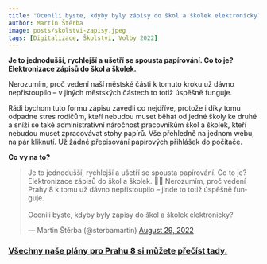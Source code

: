 ```yaml
---
title: "Ocenili byste, kdyby byly zápisy do škol a školek elektronicky?"
author: Martin Štěrba
image: posts/skolstvi-zapisy.jpeg
tags: [Digitalizace, Školství, Volby 2022]
---
```

**Je to jednodušší, rychlejší a ušetří se spousta papírování. Co to je? Elektronizace zápisů do škol a školek.**

Nerozumím, proč vedení naší městské části k tomuto kroku už dávno nepřistoupilo – v jiných městských částech to totiž úspěšně funguje.

Rádi bychom tuto formu zápisu zavedli co nejdříve, protože i díky tomu odpadne stres rodičům, kteří nebudou muset běhat od jedné školy ke druhé a sníží se také administrativní náročnost pracovníkům škol a školek, kteří nebudou muset zpracovávat stohy papírů. Vše přehledně na jednom webu, na pár kliknutí. Už žádné přepisování papírových přihlášek do počítače.

**Co vy na to?**

<blockquote class="twitter-tweet"><p lang="cs" dir="ltr">Je to jednodušší, rychlejší a ušetří se spousta papírování. Co to je? Elektronizace zápisů do škol a školek. 👩‍🏫 Nerozumím, proč vedení Prahy 8 k tomu už dávno nepřistoupilo – jinde to totiž úspěšně funguje.<br><br>Ocenili byste, kdyby byly zápisy do škol a školek elektronicky?</p>&mdash; Martin Štěrba (@sterbamartin) <a href="https://twitter.com/sterbamartin/status/1564228420401332226?ref_src=twsrc%5Etfw">August 29, 2022</a></blockquote> <script async src="https://platform.twitter.com/widgets.js" charset="utf-8"></script>

### [Všechny naše plány pro Prahu 8 si můžete přečíst tady.](https://praha8.pirati.cz/volby/2022-komunalni.html?pohled=program)
